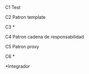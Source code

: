 C1 Test

C2 Patron template

C3 *

C4 Patron cadena de responsabilidad

C5 Patron proxy

C6 *



*Integrador
